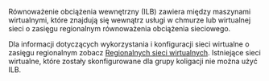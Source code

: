 Równoważenie obciążenia wewnętrzny (ILB) zawiera między maszynami wirtualnymi, które znajdują się wewnątrz usługi w chmurze lub wirtualnej sieci o zasięgu regionalnym równoważenia obciążenia sieciowego.

Dla informacji dotyczących wykorzystania i konfiguracji sieci wirtualne o zasięgu regionalnym zobacz [Regionalnych sieci wirtualnych](../articles/virtual-network/virtual-networks-migrate-to-regional-vnet.md). Istniejące sieci wirtualne, które zostały skonfigurowane dla grupy koligacji nie można użyć ILB.